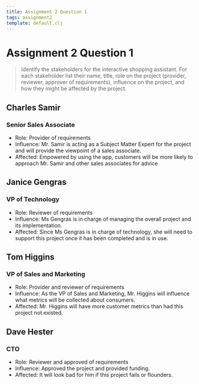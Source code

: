 ```yaml
---
title: Assignment 2 Question 1
tags: assignment2
template: default.clj
---
```


# Assignment 2 Question 1

> Identify the stakeholders for the interactive shopping assistant. For each stakeholder
> list their name, title, role on the project (provider, reviewer, approver of requirements),
> influence on the project, and how they might be affected by the project.

## Charles Samir
### Senior Sales Associate

* Role: Provider of requirements
* Influence: Mr. Samir is acting as a Subject Matter Expert for the project and will provide the
viewpoint of a sales associate.
* Affected: Empowered by using the app, customers will be more likely to approach Mr. Samir and other
sales associates for advice

## Janice Gengras
### VP of Technology

* Role: Reviewer of requirements
* Influence: Ms Gengras is in charge of managing the overall project and its implementation.
* Affected: Since Ms Gengras is in charge of technology, she will need to support this project once it
has been completed and is in use.

## Tom Higgins
### VP of Sales and Marketing

* Role: Provider and reviewer of requirements
* Influence: As the VP of Sales and Marketing, Mr. Higgins will influence what metrics will be collected
about consumers.
* Affected: Mr. Higgins will have more customer metrics than had this project not existed. 

## Dave Hester
### CTO

* Role: Reviewer and approved of requirements
* Influence: Approved the project and provided funding.
* Affected: It will look bad for him if this project fails or flounders.
